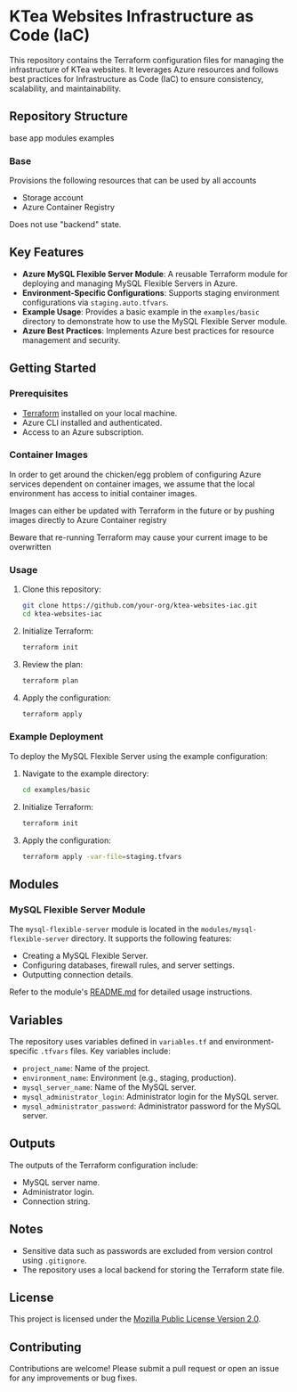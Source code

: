 # KTea Websites Infrastructure as Code (IaC)

This repository contains the Terraform configuration files for managing the infrastructure of KTea websites. It leverages Azure resources and follows best practices for Infrastructure as Code (IaC) to ensure consistency, scalability, and maintainability.

## Repository Structure

base
app
modules
examples

### Base
Provisions the following resources that can be used by all accounts

- Storage account
- Azure Container Registry

Does not use "backend" state.


## Key Features

- **Azure MySQL Flexible Server Module**: A reusable Terraform module for deploying and managing MySQL Flexible Servers in Azure.
- **Environment-Specific Configurations**: Supports staging environment configurations via `staging.auto.tfvars`.
- **Example Usage**: Provides a basic example in the `examples/basic` directory to demonstrate how to use the MySQL Flexible Server module.
- **Azure Best Practices**: Implements Azure best practices for resource management and security.

## Getting Started

### Prerequisites

- [Terraform](https://www.terraform.io/) installed on your local machine.
- Azure CLI installed and authenticated.
- Access to an Azure subscription.

### Container Images
In order to get around the chicken/egg problem of configuring Azure services dependent on container images, we assume that the local environment has access to initial container images.

Images can either be updated with Terraform in the future or by pushing images directly to Azure Container registry

Beware that re-running Terraform may cause your current image to be overwritten

### Usage

1. Clone this repository:
   ```bash
   git clone https://github.com/your-org/ktea-websites-iac.git
   cd ktea-websites-iac
   ```

2. Initialize Terraform:
   ```bash
   terraform init
   ```

3. Review the plan:
   ```bash
   terraform plan
   ```

4. Apply the configuration:
   ```bash
   terraform apply
   ```

### Example Deployment

To deploy the MySQL Flexible Server using the example configuration:

1. Navigate to the example directory:
   ```bash
   cd examples/basic
   ```

2. Initialize Terraform:
   ```bash
   terraform init
   ```

3. Apply the configuration:
   ```bash
   terraform apply -var-file=staging.tfvars
   ```

## Modules

### MySQL Flexible Server Module

The `mysql-flexible-server` module is located in the `modules/mysql-flexible-server` directory. It supports the following features:
- Creating a MySQL Flexible Server.
- Configuring databases, firewall rules, and server settings.
- Outputting connection details.

Refer to the module's [README.md](modules/mysql-flexible-server/README.md) for detailed usage instructions.

## Variables

The repository uses variables defined in `variables.tf` and environment-specific `.tfvars` files. Key variables include:
- `project_name`: Name of the project.
- `environment_name`: Environment (e.g., staging, production).
- `mysql_server_name`: Name of the MySQL server.
- `mysql_administrator_login`: Administrator login for the MySQL server.
- `mysql_administrator_password`: Administrator password for the MySQL server.

## Outputs

The outputs of the Terraform configuration include:
- MySQL server name.
- Administrator login.
- Connection string.

## Notes

- Sensitive data such as passwords are excluded from version control using `.gitignore`.
- The repository uses a local backend for storing the Terraform state file.

## License

This project is licensed under the [Mozilla Public License Version 2.0](.terraform/providers/registry.terraform.io/hashicorp/azurerm/4.27.0/windows_amd64/LICENSE.txt).

## Contributing

Contributions are welcome! Please submit a pull request or open an issue for any improvements or bug fixes.
```